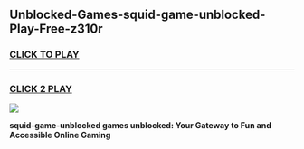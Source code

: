 
## Unblocked-Games-squid-game-unblocked-Play-Free-z310r
<h3>
<a href="https://premium76.site?title=squid-game-unblocked&ref=10A">CLICK TO PLAY</a></h3>
<hr>

<h3>
<a href="https://premium76.site?title=squid-game-unblocked&ref=10A">CLICK 2 PLAY</a>
  
</h3>

<a href="https://premium76.site?title=squid-game-unblocked&ref=10A"><img src="https://clearcache.store/games.png"></a>


**squid-game-unblocked games unblocked: Your Gateway to Fun and Accessible Online Gaming**
